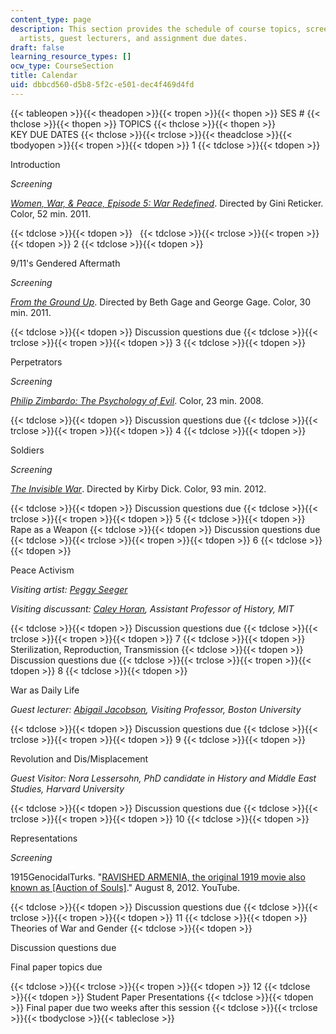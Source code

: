 ```yaml
---
content_type: page
description: This section provides the schedule of course topics, screenings, visiting
  artists, guest lecturers, and assignment due dates.
draft: false
learning_resource_types: []
ocw_type: CourseSection
title: Calendar
uid: dbbcd560-d5b8-5f2c-e501-dec4f469d4fd
---
```

{{< tableopen >}}{{< theadopen >}}{{< tropen >}}{{< thopen >}}
SES #
{{< thclose >}}{{< thopen >}}
TOPICS
{{< thclose >}}{{< thopen >}}
KEY DUE DATES
{{< thclose >}}{{< trclose >}}{{< theadclose >}}{{< tbodyopen >}}{{< tropen >}}{{< tdopen >}}
1
{{< tdclose >}}{{< tdopen >}}

Introduction

*Screening*

[*Women, War, & Peace, Episode 5: War Redefined*](http://www.pbs.org/video/2165993549/). Directed by Gini Reticker. Color, 52 min. 2011.

{{< tdclose >}}{{< tdopen >}}
 
{{< tdclose >}}{{< trclose >}}{{< tropen >}}{{< tdopen >}}
2
{{< tdclose >}}{{< tdopen >}}

9/11's Gendered Aftermath

*Screening*

[*From the Ground Up*](https://www.imdb.com/title/tt1931434/?ref_=fn_al_tt_20). Directed by Beth Gage and George Gage. Color, 30 min. 2011.

{{< tdclose >}}{{< tdopen >}}
Discussion questions due
{{< tdclose >}}{{< trclose >}}{{< tropen >}}{{< tdopen >}}
3
{{< tdclose >}}{{< tdopen >}}

Perpetrators

*Screening*

[*Philip Zimbardo: The Psychology of Evil*](http://www.ted.com/talks/philip_zimbardo_on_the_psychology_of_evil?language=en). Color, 23 min. 2008.

{{< tdclose >}}{{< tdopen >}}
Discussion questions due
{{< tdclose >}}{{< trclose >}}{{< tropen >}}{{< tdopen >}}
4
{{< tdclose >}}{{< tdopen >}}

Soldiers

*Screening*

[*The Invisible War*](http://www.pbs.org/independentlens/films/invisible-war/). Directed by Kirby Dick. Color, 93 min. 2012.

{{< tdclose >}}{{< tdopen >}}
Discussion questions due
{{< tdclose >}}{{< trclose >}}{{< tropen >}}{{< tdopen >}}
5
{{< tdclose >}}{{< tdopen >}}
Rape as a Weapon
{{< tdclose >}}{{< tdopen >}}
Discussion questions due
{{< tdclose >}}{{< trclose >}}{{< tropen >}}{{< tdopen >}}
6
{{< tdclose >}}{{< tdopen >}}

Peace Activism

*Visiting artist:* [*Peggy Seeger*](http://www.peggyseeger.com/)

*Visiting discussant:* [*Caley Horan*](https://history.mit.edu/people/caley-horan/)*, Assistant Professor of History, MIT*

{{< tdclose >}}{{< tdopen >}}
Discussion questions due
{{< tdclose >}}{{< trclose >}}{{< tropen >}}{{< tdopen >}}
7
{{< tdclose >}}{{< tdopen >}}
Sterilization, Reproduction, Transmission
{{< tdclose >}}{{< tdopen >}}
Discussion questions due
{{< tdclose >}}{{< trclose >}}{{< tropen >}}{{< tdopen >}}
8
{{< tdclose >}}{{< tdopen >}}

War as Daily Life

*Guest lecturer:* [*Abigail Jacobson*](http://www.bu.edu/jewishstudies/people/faculty/fac/jacobson/)*, Visiting Professor, Boston University*

{{< tdclose >}}{{< tdopen >}}
Discussion questions due
{{< tdclose >}}{{< trclose >}}{{< tropen >}}{{< tdopen >}}
9
{{< tdclose >}}{{< tdopen >}}

Revolution and Dis/Misplacement

*Guest Visitor: Nora Lessersohn, PhD candidate in History and Middle East Studies, Harvard University*

{{< tdclose >}}{{< tdopen >}}
Discussion questions due
{{< tdclose >}}{{< trclose >}}{{< tropen >}}{{< tdopen >}}
10
{{< tdclose >}}{{< tdopen >}}

Representations

*Screening*

1915GenocidalTurks. "[RAVISHED ARMENIA, the original 1919 movie also known as \[Auction of Souls\]](https://www.youtube.com/watch?v=uTnCaW-Uo_s)." August 8, 2012. YouTube.

{{< tdclose >}}{{< tdopen >}}
Discussion questions due
{{< tdclose >}}{{< trclose >}}{{< tropen >}}{{< tdopen >}}
11
{{< tdclose >}}{{< tdopen >}}
Theories of War and Gender
{{< tdclose >}}{{< tdopen >}}

Discussion questions due

Final paper topics due

{{< tdclose >}}{{< trclose >}}{{< tropen >}}{{< tdopen >}}
12
{{< tdclose >}}{{< tdopen >}}
Student Paper Presentations
{{< tdclose >}}{{< tdopen >}}
Final paper due two weeks after this session
{{< tdclose >}}{{< trclose >}}{{< tbodyclose >}}{{< tableclose >}}